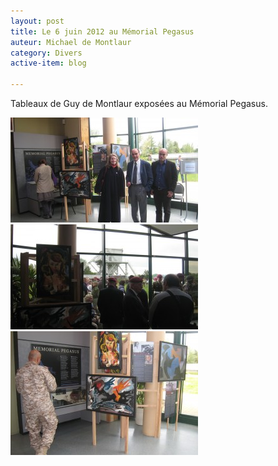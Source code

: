 ```yaml
---
layout: post
title: Le 6 juin 2012 au Mémorial Pegasus
auteur: Michael de Montlaur
category: Divers
active-item: blog

---
```

Tableaux de Guy de Montlaur exposées au Mémorial Pegasus.

<img src="/photos/wordpress/GdM-MemPeg2-300x168.jpg" alt="Mary-Jane Dawson, George et Guillaume de Montlaur">
<img src="/photos/wordpress/GdM-MemPeg1-300x168.jpg" alt="Le vrai pont vu du musée">
<img src="/photos/wordpress/GdM-MemPeg5-300x198.jpg" alt="Exposition Mémorial Pegasus">

